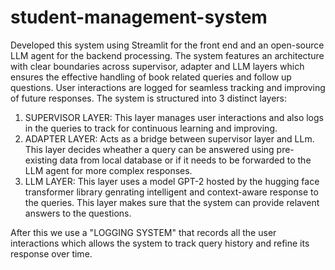 # student-management-system
Developed this system using Streamlit for the front end and an open-source LLM agent for the backend processing. The system features an architecture with clear boundaries across supervisor, adapter and LLM layers which ensures the effective handling of book related queries and follow up questions. User interactions are logged for seamless tracking and improving of future responses.
The system is structured into 3 distinct layers:
1. SUPERVISOR LAYER: This layer manages user interactions and also logs in the queries to track for continuous learning and improving.
2. ADAPTER LAYER: Acts as a bridge between supervisor layer and LLm. This layer decides wheather a query can be answered using pre-existing data from local database or if it needs to be forwarded to the LLM agent for more complex responses.
3. LLM LAYER: This layer uses a model GPT-2 hosted by the hugging face transformer library genrating intelligent and context-aware response to the queries. This layer makes sure that the system can provide relavent answers to the questions.
  
  After this we use a "LOGGING SYSTEM" that records all the user interactions which allows the system to track query history and refine its response over time.
